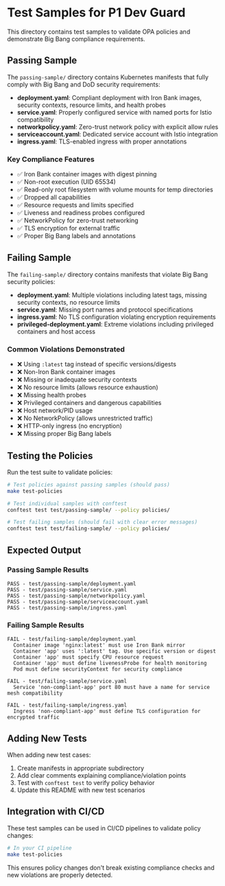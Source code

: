 # Test Samples for P1 Dev Guard

This directory contains test samples to validate OPA policies and demonstrate Big Bang compliance requirements.

## Passing Sample

The `passing-sample/` directory contains Kubernetes manifests that fully comply with Big Bang and DoD security requirements:

- **deployment.yaml**: Compliant deployment with Iron Bank images, security contexts, resource limits, and health probes
- **service.yaml**: Properly configured service with named ports for Istio compatibility
- **networkpolicy.yaml**: Zero-trust network policy with explicit allow rules
- **serviceaccount.yaml**: Dedicated service account with Istio integration
- **ingress.yaml**: TLS-enabled ingress with proper annotations

### Key Compliance Features

- ✅ Iron Bank container images with digest pinning
- ✅ Non-root execution (UID 65534)
- ✅ Read-only root filesystem with volume mounts for temp directories
- ✅ Dropped all capabilities
- ✅ Resource requests and limits specified
- ✅ Liveness and readiness probes configured
- ✅ NetworkPolicy for zero-trust networking
- ✅ TLS encryption for external traffic
- ✅ Proper Big Bang labels and annotations

## Failing Sample

The `failing-sample/` directory contains manifests that violate Big Bang security policies:

- **deployment.yaml**: Multiple violations including latest tags, missing security contexts, no resource limits
- **service.yaml**: Missing port names and protocol specifications
- **ingress.yaml**: No TLS configuration violating encryption requirements
- **privileged-deployment.yaml**: Extreme violations including privileged containers and host access

### Common Violations Demonstrated

- ❌ Using `:latest` tag instead of specific versions/digests
- ❌ Non-Iron Bank container images
- ❌ Missing or inadequate security contexts
- ❌ No resource limits (allows resource exhaustion)
- ❌ Missing health probes
- ❌ Privileged containers and dangerous capabilities
- ❌ Host network/PID usage
- ❌ No NetworkPolicy (allows unrestricted traffic)
- ❌ HTTP-only ingress (no encryption)
- ❌ Missing proper Big Bang labels

## Testing the Policies

Run the test suite to validate policies:

```bash
# Test policies against passing samples (should pass)
make test-policies

# Test individual samples with conftest
conftest test test/passing-sample/ --policy policies/

# Test failing samples (should fail with clear error messages)
conftest test test/failing-sample/ --policy policies/
```

## Expected Output

### Passing Sample Results
```
PASS - test/passing-sample/deployment.yaml
PASS - test/passing-sample/service.yaml
PASS - test/passing-sample/networkpolicy.yaml
PASS - test/passing-sample/serviceaccount.yaml
PASS - test/passing-sample/ingress.yaml
```

### Failing Sample Results
```
FAIL - test/failing-sample/deployment.yaml
  Container image 'nginx:latest' must use Iron Bank mirror
  Container 'app' uses ':latest' tag. Use specific version or digest
  Container 'app' must specify CPU resource request
  Container 'app' must define livenessProbe for health monitoring
  Pod must define securityContext for security compliance

FAIL - test/failing-sample/service.yaml
  Service 'non-compliant-app' port 80 must have a name for service mesh compatibility

FAIL - test/failing-sample/ingress.yaml
  Ingress 'non-compliant-app' must define TLS configuration for encrypted traffic
```

## Adding New Tests

When adding new test cases:

1. Create manifests in appropriate subdirectory
2. Add clear comments explaining compliance/violation points
3. Test with `conftest test` to verify policy behavior
4. Update this README with new test scenarios

## Integration with CI/CD

These test samples can be used in CI/CD pipelines to validate policy changes:

```bash
# In your CI pipeline
make test-policies
```

This ensures policy changes don't break existing compliance checks and new violations are properly detected.